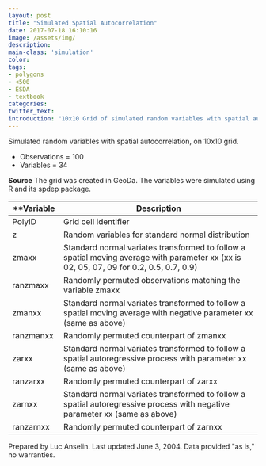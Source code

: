 ```yaml
---
layout: post
title: "Simulated Spatial Autocorrelation"
date: 2017-07-18 16:10:16
image: /assets/img/
description:
main-class: 'simulation'
color:
tags:
- polygons
- <500
- ESDA
- textbook
categories:
twitter_text:
introduction: "10x10 Grid of simulated random variables with spatial autocorrelation."
---
```


Simulated random variables with spatial autocorrelation, on 10x10 grid.

* Observations = 100
* Variables = 34

**Source**
 The grid was created in GeoDa. The variables were simulated using R and its spdep package.

|**Variable|**Description**|
|---|---|
|PolyID |Grid cell identifier |
|z|Random variables for standard normal distribution |
|zmaxx|Standard normal variates transformed to follow a spatial moving average with parameter xx (xx is 02, 05, 07, 09 for 0.2, 0.5, 0.7, 0.9) |
|ranzmaxx |Randomly permuted observations matching the variable zmaxx |
|zmanxx |Standard normal variates transformed to follow a spatial moving average with negative parameter xx (same as above) |
|ranzmanxx |Randomly permuted counterpart of zmanxx |
|zarxx |Standard normal variates transformed to follow a spatial autoregressive process with parameter xx (same as above) |
|ranzarxx |Randomly permuted counterpart of zarxx |
|zarnxx |Standard normal variates transformed to follow a spatial autoregressive process with negative parameter xx (same as above) |
|ranzarnxx |Randomly permuted counterpart of zarnxx |


Prepared by Luc Anselin. Last updated June 3, 2004. Data provided "as is," no warranties.
